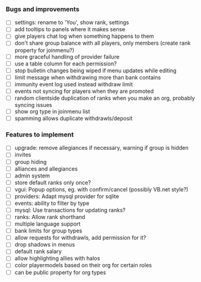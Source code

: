 ### Bugs and improvements
- [ ] settings: rename to 'You', show rank, settings
- [ ] add tooltips to panels where it makes sense
- [ ] give players chat log when something happens to them
- [ ] don't share group balance with all players, only members (create rank property for joinmenu?)
- [ ] more graceful handling of provider failure
- [ ] use a table column for each permission?
- [ ] stop bulletin changes being wiped if menu updates while editing
- [ ] limit message when withdrawing more than bank contains
- [ ] immunity event log used instead withdraw limit
- [ ] events not syncing for players when they are promoted
- [ ] random clientside duplication of ranks when you make an org, probably syncing issues
- [ ] show org type in joinmenu list
- [ ] spamming allows duplicate withdrawls/deposit

### Features to implement
- [ ] upgrade: remove allegiances if necessary, warning if group is hidden
- [ ] invites
- [ ] group hiding
- [ ] alliances and allegiances
- [ ] admin system
- [ ] store default ranks only once?  
- [ ] vgui: Popup options, eg. with confirm/cancel (possibly VB.net style?)
- [ ] providers: Adapt mysql provider for sqlite  
- [ ] events: ability to filter by type
- [ ] mysql: Use transactions for updating ranks?
- [ ] ranks: Allow rank shorthand
- [ ] multiple language support
- [ ] bank limits for group types
- [ ] allow requests for withdrawls, add permission for it?
- [ ] drop shadows in menus
- [ ] default rank salary
- [ ] allow highlighting allies with halos
- [ ] color playermodels based on their org for certain roles
- [ ] can be public property for org types
